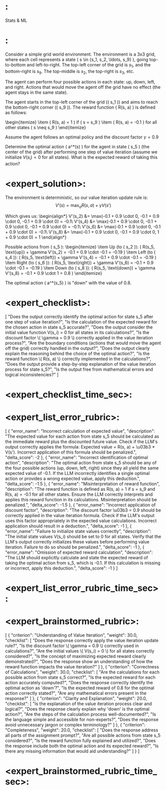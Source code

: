 # <category>:
Stats & ML
# <instruction>:
Consider a simple grid world environment. The environment is a 3x3 grid, where each cell represents a state \( s \in \{s_1, s_2, \ldots, s_9\} \), going top-to-bottom and left-to-right.
The top-left corner of the grid is $s_1$, and the bottom-right is $s_9$.
The top-middle is $s_2$, the top-right is $s_3$, etc.

The agent can perform four possible actions in each state: up, down, left, and right. Actions that would move the agent off the grid have no effect (the agent stays in the same state).

The agent starts in the top-left corner of the grid (\( s_1 \)) and aims to reach the bottom-right corner (\( s_9 \)). The reward function \( R(s, a) \) is defined as follows:

\begin{itemize}
    \item \( R(s, a) = 1 \) if \( s = s_9 \)
    \item \( R(s, a) = -0.1 \) for all other states \( s \neq s_9 \)
\end{itemize}

Assume the agent follows an optimal policy and the discount factor $\gamma = 0.9$

Determine the optimal action \( a^*(s) \) for the agent in state \( s_5 \) (the center of the grid) after performing one step of value iteration (assume we initialize $V(s_i) = 0$ for all states). What is the expected reward of taking this action?
# <expert_solution>:
The environment is deterministic, so our value iteration update rule is:
$$ V'(s) = \max_a  R(s, a) + \gamma V(s') $$

Which gives us:
\begin{align*}
    V'(s_2) &= \max(-0.1 + 0.9 \cdot 0, -0.1 + 0.9 \cdot 0, -0.1 + 0.9 \cdot 0) = -0.1\\
    V'(s_4) &= \max(-0.1 + 0.9 \cdot 0, -0.1 + 0.9 \cdot 0, -0.1 + 0.9 \cdot 0) = -0.1\\
    V'(s_6) &= \max(-0.1 + 0.9 \cdot 0, -0.1 + 0.9 \cdot 0) = -0.1\\
    V'(s_8) &= \max(-0.1 + 0.9 \cdot 0, -0.1 + 0.9 \cdot 0, 1 + 0.9 \cdot 0) = 1
\end{align*}

Possible actions from \( s_5 \):
\begin{itemize}
    \item Up (to \( s_2 \)): \( R(s_5, \text{up}) + \gamma V'(s_2) = -0.1 + 0.9 \cdot -0.1 = -0.19 \)
    \item Left (to \( s_4 \)): \( R(s_5, \text{left}) + \gamma V'(s_4) = -0.1 + 0.9 \cdot -0.1 = -0.19 \)
    \item Right (to \( s_6 \)): \( R(s_5, \text{right}) + \gamma V'(s_6) = -0.1 + 0.9 \cdot -0.1 = -0.19 \)
    \item Down (to \( s_8 \)): \( R(s_5, \text{down}) + \gamma V'(s_8) = -0.1 + 0.9 \cdot 1 = 0.8 \)
\end{itemize}

The optimal action \( a^*(s_5) \) is "down" with the value of 0.8.
# <expert_checklist>:
[
  "Does the output correctly identify the optimal action for state s_5 after one step of value iteration?",
  "Is the calculation of the expected reward for the chosen action in state s_5 accurate?",
  "Does the output consider the initial value function V(s_i) = 0 for all states in its calculations?",
  "Is the discount factor \\( \\gamma = 0.9 \\) correctly applied in the value iteration process?",
  "Are the boundary conditions (actions that would move the agent off the grid) correctly handled in the output?",
  "Does the output clearly explain the reasoning behind the choice of the optimal action?",
  "Is the reward function \\( R(s, a) \\) correctly implemented in the calculations?",
  "Does the output provide a step-by-step explanation of the value iteration process for state s_5?",
  "Is the output free from mathematical errors and logical inconsistencies?"
]
# <expert_checklist_time_sec>:

# <expert_list_error_rubric>:
[
  {
    "error_name": "Incorrect calculation of expected value",
    "description": "The expected value for each action from state s_5 should be calculated as the immediate reward plus the discounted future value. Check if the LLM's output correctly applies the formula: Expected value = R(s, a) + \u03b3 * V(s'). Incorrect application of this formula should be penalized.",
    "delta_score": -2
  },
  {
    "error_name": "Incorrect identification of optimal action",
    "description": "The optimal action from state s_5 should be any of the four possible actions (up, down, left, right) since they all yield the same expected value of -0.1. If the LLM incorrectly identifies a single optimal action or provides a wrong expected value, apply this deduction.",
    "delta_score": -1.5
  },
  {
    "error_name": "Misinterpretation of reward function",
    "description": "The reward function is defined as R(s, a) = 1 if s = s_9 and R(s, a) = -0.1 for all other states. Ensure the LLM correctly interprets and applies this reward function in its calculations. Misinterpretation should be penalized.",
    "delta_score": -1.5
  },
  {
    "error_name": "Incorrect application of discount factor",
    "description": "The discount factor \u03b3 = 0.9 should be correctly applied in the value iteration formula. Check if the LLM's output uses this factor appropriately in the expected value calculations. Incorrect application should result in a deduction.",
    "delta_score": -1
  },
  {
    "error_name": "Failure to initialize state values correctly",
    "description": "The initial state values V(s_i) should be set to 0 for all states. Verify that the LLM's output correctly initializes these values before performing value iteration. Failure to do so should be penalized.",
    "delta_score": -1
  },
  {
    "error_name": "Omission of expected reward calculation",
    "description": "The LLM should explicitly calculate and state the expected reward of taking the optimal action from s_5, which is -0.1. If this calculation is missing or incorrect, apply this deduction.",
    "delta_score": -1
  }
]
# <expert_list_error_rubric_time_sec>:

# <expert_brainstormed_rubric>:
[
  {
    "criterion": "Understanding of Value Iteration",
    "weight": 30.0,
    "checklist": [
      "Does the response correctly apply the value iteration update rule?",
      "Is the discount factor \\( \\gamma = 0.9 \\) correctly used in calculations?",
      "Are the initial values \\( V(s_i) = 0 \\) for all states correctly considered?",
      "Is the concept of maximizing expected reward clearly demonstrated?",
      "Does the response show an understanding of how the reward function impacts the value iteration?"
    ]
  },
  {
    "criterion": "Correctness of Calculations",
    "weight": 30.0,
    "checklist": [
      "Are the calculations for each possible action from state s_5 correct?",
      "Is the expected reward for each action accurately computed?",
      "Does the response correctly identify the optimal action as 'down'?",
      "Is the expected reward of 0.8 for the optimal action correctly stated?",
      "Are any mathematical errors present in the response?"
    ]
  },
  {
    "criterion": "Clarity and Explanation",
    "weight": 20.0,
    "checklist": [
      "Is the explanation of the value iteration process clear and logical?",
      "Does the response clearly explain why 'down' is the optimal action?",
      "Are the steps of the calculation process well-documented?",
      "Is the language simple and accessible for non-experts?",
      "Does the response avoid unnecessary jargon or complex terminology?"
    ]
  },
  {
    "criterion": "Completeness",
    "weight": 20.0,
    "checklist": [
      "Does the response address all parts of the assignment prompt?",
      "Are all possible actions from state s_5 considered?",
      "Is the reward function fully explained and utilized?",
      "Does the response include both the optimal action and its expected reward?",
      "Is there any missing information that would aid understanding?"
    ]
  }
]
# <expert_brainstormed_rubric_time_sec>:

